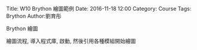 Title: W10 Brython 繪圖範例
Date: 2016-11-18 12:00
Category: Course
Tags: Brython
Author:劉育彤

Brython 繪圖

<!-- PELICAN_END_SUMMARY -->

繪圖流程, 導入程式庫, 啟動, 然後引用各種模組開始繪圖

<!-- 導入 Brython 標準程式庫 -->

<script type="text/javascript" 
    src="https://cdn.rawgit.com/brython-dev/brython/master/www/src/brython_dist.js">
</script>

<!-- 啟動 Brython -->

<script>
window.onload=function(){
brython(1);
}
</script>

<!-- 以下實際利用  Brython 畫兩條直線 -->

<canvas id="guitarchord" width="600" height="200"></canvas>

<script type="text/python3">
from browser import document as doc
import math

canvas = doc["guitarchord"]
ctx = canvas.getContext("2d")
ctx.beginPath()
ctx.lineWidth = 1
inc=10
for i in range(100):
    ctx.moveTo(100+i*inc, 100)
    ctx.lineTo(100+i*inc, 100)

# 設定顏色為藍色, 也可以使用 "rgb(0, 0, 255)" 字串設定顏色值
ctx.strokeStyle = "blue"
ctx.stroke()
ctx.closePath()
</script>